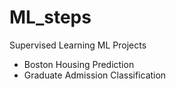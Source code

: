 # ML_steps
Supervised Learning ML Projects
*   Boston Housing Prediction
*   Graduate Admission Classification
